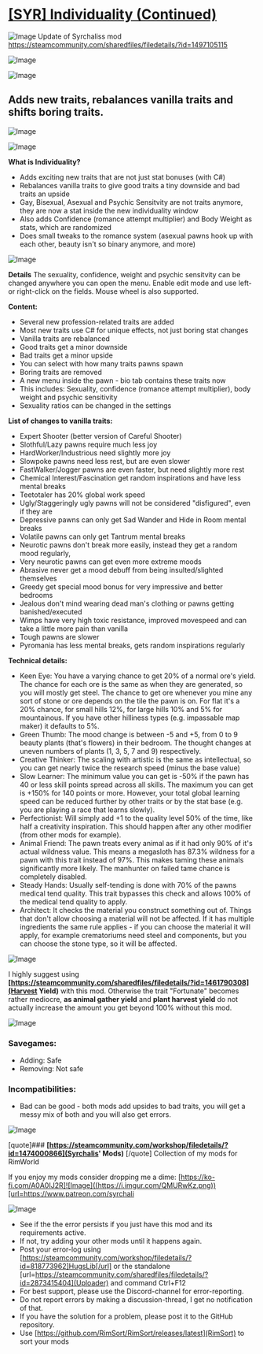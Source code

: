 # [[SYR] Individuality (Continued)]()

![Image](https://i.imgur.com/buuPQel.png)
Update of Syrchaliss mod https://steamcommunity.com/sharedfiles/filedetails/?id=1497105115

![Image](https://i.imgur.com/pufA0kM.png)
	
![Image](https://i.imgur.com/Z4GOv8H.png)
## **Adds new traits, rebalances vanilla traits and shifts boring traits.**


![Image](https://i.imgur.com/jdqGJkN.png)

![Image](https://i.imgur.com/s8csNp7.png)

**What is Individuality?**


-  Adds exciting new traits that are not just stat bonuses (with C#)
-  Rebalances vanilla traits to give good traits a tiny downside and bad traits an upside
-  Gay, Bisexual, Asexual and Psychic Sensitvity are not traits anymore, they are now a stat inside the new individuality window
-  Also adds Confidence (romance attempt multiplier) and Body Weight as stats, which are randomized
-  Does small tweaks to the romance system (asexual pawns hook up with each other, beauty isn't so binary anymore, and more)




![Image](https://i.imgur.com/eiAAg6q.png)

**Details**
The sexuality, confidence, weight and psychic sensitvity can be changed anywhere you can open the menu. Enable edit mode and use left- or right-click on the fields. Mouse wheel is also supported.

**Content:**

- Several new profession-related traits are added
- Most new traits use C# for unique effects, not just boring stat changes
- Vanilla traits are rebalanced
- Good traits get a minor downside
- Bad traits get a minor upside
- You can select with how many traits pawns spawn
- Boring traits are removed
- A new menu inside the pawn - bio tab contains these traits now
- This includes: Sexuality, confidence (romance attempt multiplier), body weight and psychic sensitivity
- Sexuality ratios can be changed in the settings



**List of changes to vanilla traits:**


- Expert Shooter (better version of Careful Shooter)
- Slothful/Lazy pawns require much less joy
- HardWorker/Industrious need slightly more joy
- Slowpoke pawns need less rest, but are even slower
- FastWalker/Jogger pawns are even faster, but need slightly more rest
- Chemical Interest/Fascination get random inspirations and have less mental breaks
- Teetotaler has 20% global work speed
- Ugly/Staggeringly ugly pawns will not be considered "disfigured", even if they are
- Depressive pawns can only get Sad Wander and Hide in Room mental breaks
- Volatile pawns can only get Tantrum mental breaks
- Neurotic pawns don't break more easily, instead they get a random mood regularly, 
- Very neurotic pawns can get even more extreme moods
- Abrasive never get a mood debuff from being insulted/slighted themselves
- Greedy get special mood bonus for very impressive and better bedrooms
- Jealous don't mind wearing dead man's clothing or pawns getting banished/executed
- Wimps have very high toxic resistance, improved movespeed and can take a little more pain than vanilla
- Tough pawns are slower
- Pyromania has less mental breaks, gets random inspirations regularly



**Technical details:**

- Keen Eye: You have a varying chance to get 20% of a normal ore's yield. The chance for each ore is the same as when they are generated, so you will mostly get steel. The chance to get ore whenever you mine any sort of stone or ore depends on the tile the pawn is on. For flat it's a 20% chance, for small hills 12%, for large hills 10% and 5% for mountainous. If you have other hilliness types (e.g. impassable map maker) it defaults to 5%.
- Green Thumb: The mood change is between -5 and +5, from 0 to 9 beauty plants (that's flowers) in their bedroom. The thought changes at uneven numbers of plants (1, 3, 5, 7 and 9) respectively.
- Creative Thinker: The scaling with artistic is the same as intellectual, so you can get nearly twice the research speed (minus the base value)
- Slow Learner: The minimum value you can get is -50% if the pawn has 40 or less skill points spread across all skills. The maximum you can get is +150% for 140 points or more. However, your total global learning speed can be reduced further by other traits or by the stat base (e.g. you are playing a race that learns slowly).
- Perfectionist: Will simply add +1 to the quality level 50% of the time, like half a creativity inspiration. This should happen after any other modifier (from other mods for example).
- Animal Friend: The pawn treats every animal as if it had only 90% of it's actual wildness value. This means a megasloth has 87.3% wildness for a pawn with this trait instead of 97%. This makes taming these animals significantly more likely. The manhunter on failed tame chance is completely disabled.
- Steady Hands: Usually self-tending is done with 70% of the pawns medical tend quality. This trait bypasses this check and allows 100% of the medical tend quality to apply.
- Architect: It checks the material you construct something out of. Things that don't allow choosing a material will not be affected. If it has multiple ingredients the same rule applies - if you can choose the material it will apply, for example crematoriums need steel and components, but you can choose the stone type, so it will be affected.





![Image](https://i.imgur.com/BHPtNVt.png)

I highly suggest using **[https://steamcommunity.com/sharedfiles/filedetails/?id=1461790308](Harvest Yield)** with this mod. Otherwise the trait "Fortunate" becomes rather mediocre, **as animal gather yield** and **plant harvest yield** do not actually increase the amount you get beyond 100% without this mod.



![Image](https://i.imgur.com/x3y72Eg.png)

### **Savegames:**


- Adding: Safe
- Removing: Not safe



### **Incompatibilities:**


- Bad can be good - both mods add upsides to bad traits, you will get a messy mix of both and you will also get errors.





![Image](https://i.imgur.com/1YxHVGs.png)

[quote]### **[https://steamcommunity.com/workshop/filedetails/?id=1474000866](Syrchalis' Mods)**
[/quote]
Collection of my mods for RimWorld

If you enjoy my mods consider dropping me a dime:
[https://ko-fi.com/A0A0IJ2R]![Image]((https://i.imgur.com/QMURwKz.png))[url=https://www.patreon.com/syrchali

![Image](https://i.imgur.com/PwoNOj4.png)


-  See if the the error persists if you just have this mod and its requirements active.
-  If not, try adding your other mods until it happens again.
-  Post your error-log using [https://steamcommunity.com/workshop/filedetails/?id=818773962]HugsLib[/url] or the standalone [url=https://steamcommunity.com/sharedfiles/filedetails/?id=2873415404](Uploader) and command Ctrl+F12
-  For best support, please use the Discord-channel for error-reporting.
-  Do not report errors by making a discussion-thread, I get no notification of that.
-  If you have the solution for a problem, please post it to the GitHub repository.
-  Use [https://github.com/RimSort/RimSort/releases/latest](RimSort) to sort your mods


